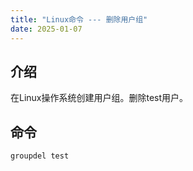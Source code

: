 ```yaml
---
title: "Linux命令 --- 删除用户组"
date: 2025-01-07
---
```


## 介绍

在Linux操作系统创建用户组。删除test用户。

## 命令

```bash
groupdel test
```
